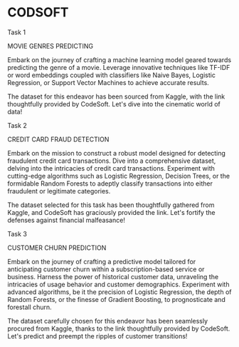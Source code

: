 # CODSOFT

Task 1

MOVIE GENRES PREDICTING

Embark on the journey of crafting a machine learning model geared towards predicting the genre of a movie. Leverage innovative techniques like TF-IDF or word embeddings coupled with classifiers like Naive Bayes, Logistic Regression, or Support Vector Machines to achieve accurate results.

The dataset for this endeavor has been sourced from Kaggle, with the link thoughtfully provided by CodeSoft. Let's dive into the cinematic world of data!


Task 2

CREDIT CARD FRAUD DETECTION

Embark on the mission to construct a robust model designed for detecting fraudulent credit card transactions. Dive into a comprehensive dataset, delving into the intricacies of credit card transactions. Experiment with cutting-edge algorithms such as Logistic Regression, Decision Trees, or the formidable Random Forests to adeptly classify transactions into either fraudulent or legitimate categories.

The dataset selected for this task has been thoughtfully gathered from Kaggle, and CodeSoft has graciously provided the link. Let's fortify the defenses against financial malfeasance!


Task 3

CUSTOMER CHURN PREDICTION


Embark on the journey of crafting a predictive model tailored for anticipating customer churn within a subscription-based service or business. Harness the power of historical customer data, unraveling the intricacies of usage behavior and customer demographics. Experiment with advanced algorithms, be it the precision of Logistic Regression, the depth of Random Forests, or the finesse of Gradient Boosting, to prognosticate and forestall churn.

The dataset carefully chosen for this endeavor has been seamlessly procured from Kaggle, thanks to the link thoughtfully provided by CodeSoft. Let's predict and preempt the ripples of customer transitions!
